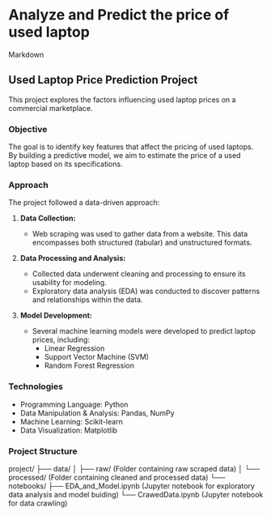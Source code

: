 # Analyze and Predict the price of used laptop

Markdown
## Used Laptop Price Prediction Project

This project explores the factors influencing used laptop prices on a commercial marketplace.

### Objective

The goal is to identify key features that affect the pricing of used laptops. By building a predictive model, we aim to estimate the price of a used laptop based on its specifications.

### Approach

The project followed a data-driven approach:

1. **Data Collection:**
    * Web scraping was used to gather data from a website. This data encompasses both structured (tabular) and unstructured formats.

2. **Data Processing and Analysis:**
    * Collected data underwent cleaning and processing to ensure its usability for modeling.
    * Exploratory data analysis (EDA) was conducted to discover patterns and relationships within the data.

3. **Model Development:**
    * Several machine learning models were developed to predict laptop prices, including:
        * Linear Regression
        * Support Vector Machine (SVM)
        * Random Forest Regression

### Technologies

* Programming Language: Python
* Data Manipulation & Analysis: Pandas, NumPy
* Machine Learning: Scikit-learn
* Data Visualization: Matplotlib

### Project Structure
project/
├── data/
│   ├── raw/ (Folder containing raw scraped data)
│   └── processed/ (Folder containing cleaned and processed data)
└── notebooks/
├── EDA_and_Model.ipynb (Jupyter notebook for exploratory data analysis and model buiding)
└── CrawedData.ipynb (Jupyter notebook for data crawling)
